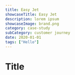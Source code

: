 ```yaml
---
title: Easy Jet
showcaseTitle: Easy Jet
description: lorem ipsum
showcaseImage: brand.png
category: case-study
subCategory: customer journey
date: 2020-01-01
tags: ["Hello"]
---
```


# Title

